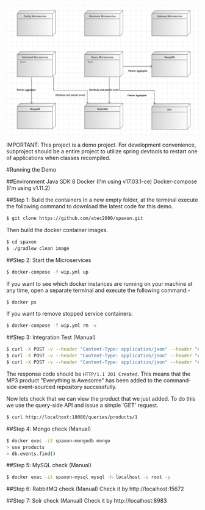 ![Architecture](https://github.com/atec2000/spaxon/blob/master/architecture.png "Architecture")

IMPORTANT: This project is a demo project. For development convenience, subproject should be a entire project to utilize spring devtools to restart one of applications when classes recompiled.

#Running the Demo

##Environment
Java SDK 8
Docker (I'm using v17.03.1-ce)
Docker-compose (I'm using v1.11.2)

##Step 1: Build the containers
In a new empty folder, at the terminal execute the following command to download the latest code for this demo.
```bash
$ git clone https://github.com/atec2000/spaxon.git
```

Then build the docker container images.
```bash
$ cd spaxon
$ ./gradlew clean image
```

##Step 2: Start the Microservices
```bash
$ docker-compose -f wip.yml up
```

If you want to see which docker instances are running on your machine at any time, open a separate terminal and execute the following command:-
```bash
$ docker ps
```

If you want to remove stopped service containers:
```bash
$ docker-compose -f wip.yml rm -v
```

##Step 3: Integration Test (Manual)
```bash
$ curl -X POST -v --header "Content-Type: application/json" --header "Accept: */*" "http://localhost:18080/commands/products/add/1?name=Everything%20Is%20Awesome"
$ curl -X POST -v --header "Content-Type: application/json" --header "Accept: */*" "http://localhost:18080/commands/products/add" -d '{"name":"product name 1","saleable":"true"}'
$ curl -X POST -v --header "Content-Type: application/json" --header "Accept: */*" "http://localhost:18080/commands/products/add" -d '{"name":"product name 1","saleable":"true","productImages":[{"name":"name 1","url":"url 1"}]}'
```

The response code should be `HTTP/1.1 201 Created`. This means that the MP3 product "Everything is Awesome" has been added to the command-side event-sourced repository successfully.

Now lets check that we can view the product that we just added. To do this we use the query-side API and issue a simple 'GET' request.

```bash
$ curl http://localhost:18080/queries/products/1
```

##Step 4: Mongo check (Manual)
```bash
$ docker exec -it spaxon-mongodb mongo
> use products
> db.events.find()
```

##Step 5: MySQL check (Manual)
```bash
$ docker exec -it spaxon-mysql mysql -h localhost -u root -p
```

##Step 6: RabbitMQ check (Manual)
Check it by http://localhost:15672

##Step 7: Solr check (Manual)
Check it by http://localhost:8983
